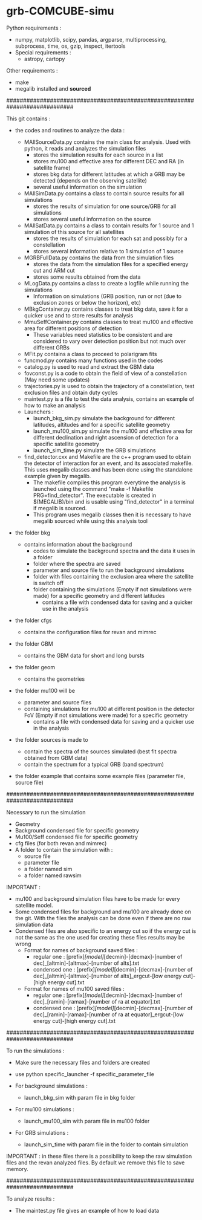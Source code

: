 # grb-COMCUBE-simu

Python requirements :
  - numpy, matplotlib, scipy, pandas, argparse, multiprocessing, subprocess, time, os, gzip, inspect, itertools
  - Special requirements :
    - astropy, cartopy
    
Other requirements :
  - make
  - megalib installed and **sourced**

############################################################################

This git contains :

- the codes and routines to analyze the data :
  - MAllSourceData.py contains the main class for analysis. Used with python, it reads and analyzes the simulation files
    - stores the simulation results for each source in a list
    - stores mu100 and effective area for different DEC and RA (in satellite frame)
    - stores bkg data for different latitudes at which a GRB may be detected (depends on the observing satellite)
    - several useful information on the simulation
  - MAllSimData.py contains a class to contain source results for all simulations
    - stores the results of simulation for one source/GRB for all simulations
    - stores several useful information on the source
  - MAllSatData.py contains a class to contain results for 1 source and 1 simulation of this source for all satellites
    - stores the results of simulation for each sat and possibly for a constellation
    - stores several information relative to 1 simulation of 1 source 
  - MGRBFullData.py contains the data from the simulation files
    - stores the data from the simulation files for a specified energy cut and ARM cut
    - stores some results obtained from the data 
  - MLogData.py contains a class to create a logfile while running the simulations
    - Information on simulations (GRB position, run or not (due to exclusion zones or below the horizon), etc)
  - MBkgContainer.py contains classes to treat bkg data, save it for a quicker use and to store results for analysis
  - MmuSeffContainer.py contains classes to treat mu100 and effective area for different positions of detection
    - These variables need statistics to be consistent and are considered to vary over detection position but not much over different GRBs  
  - MFit.py contains a class to proceed to polarigram fits
  - funcmod.py contains many functions used in the codes
  - catalog.py is used to read and extract the GBM data
  - fovconst.py is a code to obtain the field of view of a constellation (May need some updates)
  - trajectories.py is used to obtain the trajectory of a constellation, test exclusion files and obtain duty cycles
  - maintest.py is a file to test the data analysis, contains an example of how to make an analysis 
  - Launchers :
    - launch_bkg_sim.py    simulate the background for different latitudes, altitudes and for a specific satellite geometry 
    - launch_mu100_sim.py  simulate the mu100 and effective area for different declination and right ascension of detection for a specific satellite geometry
    - launch_sim_time.py   simulate the GRB simulations
  - find_detector.cxx and Makefile are the c++ program used to obtain the detector of interaction for an event, and its associated makefile. This uses megalib classes and has been done using the standalone example given by megalib.
    - The makefile compiles this program everytime the analysis is launched using the command "make -f Makefile PRG=find_detector". The executable is created in $(MEGALIB)/bin and is usable using "find_detector" in a terminal if megalib is sourced.
    - This program uses megalib classes then it is necessary to have megalib sourced while using this analysis tool

- the folder bkg 
  - contains information about the background 
    - codes to simulate the background spectra and the data it uses in a folder
    - folder where the spectra are saved
    - parameter and source file to run the background simulations
    - folder with files containing the exclusion area where the satellite is switch off
    - folder containing the simulations (Empty if not simulations were made) for a specific geometry and different latitudes
      - contains a file with condensed data for saving and a quicker use in the analysis 
- the folder cfgs 
  - contains the configuration files for revan and mimrec 
- the folder GBM 
  - contains the GBM data for short and long bursts
- the folder geom 
  - contains the geometries 
- the folder mu100 will be 
  - parameter and source files
  - containing simulations for mu100 at different position in the detector FoV (Empty if not simulations were made) for a specific geometry
    - contains a file with condensed data for saving and a quicker use in the analysis
- the folder sources is made to 
  - contain the spectra of the sources simulated (best fit spectra obtained from GBM data)
  - contain the spectrum for a typical GRB (band spectrum)
- the folder example that contains some example files (parameter file, source file)

############################################################################

Necessary to run the simulation

- Geometry
- Background condensed file for specific geometry
- Mu100/Seff condensed file for specific geometry
- cfg files (for both revan and mimrec)
- A folder to contain the simulation with :
  - source file
  - parameter file
  - a folder named sim
  - a folder named rawsim

IMPORTANT : 
- mu100 and background simulation files have to be made for every satellite model.
- Some condensed files for background and mu100 are already done on the git. With the files the analysis can be done even if there are no raw simulation data
- Condensed files are also specific to an energy cut so if the energy cut is not the same as the one used for creating these files results may be wrong
  - Format for names of background saved files :
    - regular one : [prefix]_[model]_[decmin]-[decmax]-[number of dec]_[altmin]-[altmax]-[number of alts].txt
    - condensed one : [prefix]_[model]_[decmin]-[decmax]-[number of dec]_[altmin]-[altmax]-[number of alts]_ergcut-[low energy cut]-[high energy cut].txt
  - Format for names of mu100 saved files :
    - regular one : [prefix]_[model]_[decmin]-[decmax]-[number of dec]_[ramin]-[ramax]-[number of ra at equator].txt
    - condensed one : [prefix]_[model]_[decmin]-[decmax]-[number of dec]_[ramin]-[ramax]-[number of ra at equator]_ergcut-[low energy cut]-[high energy cut].txt
      

############################################################################

To run the simulations :
- Make sure the necessary files and folders are created
- use python specific_launcher -f specific_parameter_file


- For background simulations : 
  - launch_bkg_sim with param file in bkg folder

- For mu100 simulations : 
  - launch_mu100_sim with param file in mu100 folder

- For GRB simulations : 
  - launch_sim_time with param file in the folder to contain simulation

IMPORTANT : in these files there is a possibility to keep the raw simulation files and the revan analyzed files. By default we remove this file to save memory.

############################################################################

To analyze results :
- The maintest.py file gives an example of how to load data